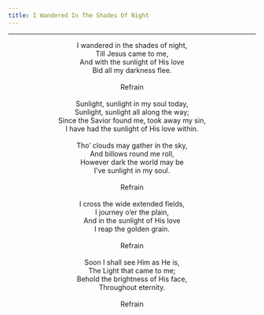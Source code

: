 ```yaml
---
title: I Wandered In The Shades Of Night
---
```


---
<center>
I wandered in the shades of night,<br/>
Till Jesus came to me,<br/>
And with the sunlight of His love<br/>
Bid all my darkness flee.<br/>
<br/>
Refrain<br/>
<br/>
Sunlight, sunlight in my soul today,<br/>
Sunlight, sunlight all along the way;<br/>
Since the Savior found me, took away my sin,<br/>
I have had the sunlight of His love within.<br/>
<br/>
Tho’ clouds may gather in the sky,<br/>
And billows round me roll,<br/>
However dark the world may be<br/>
I’ve sunlight in my soul.<br/>
<br/>
Refrain<br/>
<br/>
I cross the wide extended fields,<br/>
I journey o’er the plain,<br/>
And in the sunlight of His love<br/>
I reap the golden grain.<br/>
<br/>
Refrain<br/>
<br/>
Soon I shall see Him as He is,<br/>
The Light that came to me;<br/>
Behold the brightness of His face,<br/>
Throughout eternity.<br/>
<br/>
Refrain
</center>